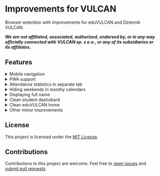 # Improvements for VULCAN

Browser extention with improvements for eduVULCAN and Dziennik VULCAN.

**_We are not affiliated, associated, authorized, endorsed by, or in any way officially connected with VULCAN sp. z o.o., or any of its subsidiaries or its affiliates._**

## Features

<details>
    <summary>Mobile navigation</summary>
    TODO
</details>
<details>
    <summary>PWA support</summary>
    TODO
</details>

<details>
    <summary>Attendance statistics in separate tab</summary>
    TODO
</details>
<details>
    <summary>Hiding weekends in monthy calendars</summary>
    TODO
</details>
<details>
    <summary>Displaying full name</summary>
    TODO
</details>
<details>
    <summary>Clean student dashobard</summary>
    TODO
</details>

<details>
    <summary>Clean eduVULCAN home</summary>
    TODO
</details>

<details>
    <summary>Other minor improvements</summary>
    
- Hiding WCAG controls
- Aligning detailed grades button
- Redirecting to board
- Auto redirecting to eduVULCAN login page
</details>

## License

This project is licensed under the [MIT License](./LICENSE).

## Contributions

Contributions to this project are welcome. Feel free to [open issues](https://github.com/banocean/ifv/issues) and [submit pull requests](https://github.com/banocean/ifv/pulls).
